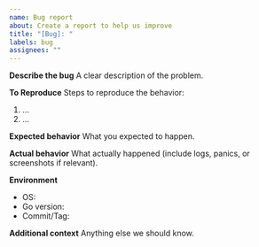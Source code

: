 ```yaml
---
name: Bug report
about: Create a report to help us improve
title: "[Bug]: "
labels: bug
assignees: ""
---
```


**Describe the bug**
A clear description of the problem.

**To Reproduce**
Steps to reproduce the behavior:
1. ...
2. ...

**Expected behavior**
What you expected to happen.

**Actual behavior**
What actually happened (include logs, panics, or screenshots if relevant).

**Environment**
- OS:
- Go version:
- Commit/Tag:

**Additional context**
Anything else we should know.
